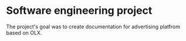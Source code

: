 # Software engineering project

The project's goal was to create documentation for advertising platfrom based on OLX.

